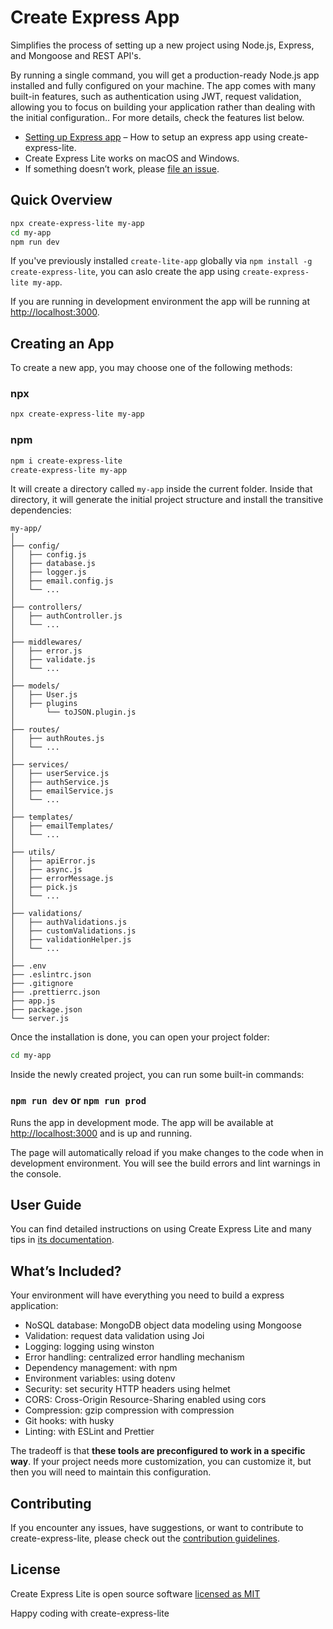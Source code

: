 # Create Express App

Simplifies the process of setting up a new project using Node.js, Express, and Mongoose and REST API's.

By running a single command, you will get a production-ready Node.js app installed and fully configured on your machine. The app comes with many built-in features, such as authentication using JWT, request validation, allowing you to focus on building your application rather than dealing with the initial configuration.. For more details, check the features list below.

- [Setting up Express app](#creating-an-app) – How to setup an express app using create-express-lite.
- Create Express Lite works on macOS and Windows.
- If something doesn’t work, please [file an issue](https://github.com/the-developer-org/create-express-lite/issues/new).

## Quick Overview

```sh
npx create-express-lite my-app
cd my-app
npm run dev
```

If you've previously installed `create-lite-app` globally via `npm install -g create-express-lite`, you can aslo create the app using `create-express-lite my-app`.

If you are running in development environment the app will be running at [http://localhost:3000](http://localhost:3000).

## Creating an App

To create a new app, you may choose one of the following methods:

### npx

```sh
npx create-express-lite my-app
```

### npm

```sh
npm i create-express-lite
create-express-lite my-app
```

It will create a directory called `my-app` inside the current folder.
Inside that directory, it will generate the initial project structure and install the transitive dependencies:

```
my-app/
│
├── config/
│   ├── config.js
│   ├── database.js
│   ├── logger.js
│   ├── email.config.js
│   └── ...
│
├── controllers/
│   ├── authController.js
│   └── ...
│
├── middlewares/
│   ├── error.js
│   ├── validate.js
│   └── ...
│
├── models/
│   ├── User.js
│   ├── plugins
│       └── toJSON.plugin.js
│
├── routes/
│   ├── authRoutes.js
│   └── ...
│
├── services/
│   ├── userService.js
│   ├── authService.js
│   ├── emailService.js
│   └── ...
│
├── templates/
│   ├── emailTemplates/
│   └── ...
│
├── utils/
│   ├── apiError.js
│   ├── async.js
│   ├── errorMessage.js
│   ├── pick.js
│   └── ...
│
├── validations/
│   ├── authValidations.js
│   ├── customValidations.js
│   ├── validationHelper.js
│   └── ...
│
├── .env
├── .eslintrc.json
├── .gitignore
├── .prettierrc.json
├── app.js
├── package.json
└── server.js

```

Once the installation is done, you can open your project folder:

```sh
cd my-app
```

Inside the newly created project, you can run some built-in commands:

### `npm run dev` or `npm run prod`

Runs the app in development mode.
The app will be available at [http://localhost:3000](http://localhost:3000) and is up and running.

The page will automatically reload if you make changes to the code when in development environment.
You will see the build errors and lint warnings in the console.

## User Guide

You can find detailed instructions on using Create Express Lite and many tips in [its documentation](DOCUMENTATION.md).

## What’s Included?

Your environment will have everything you need to build a express application:

- NoSQL database: MongoDB object data modeling using Mongoose
- Validation: request data validation using Joi
- Logging: logging using winston
- Error handling: centralized error handling mechanism
- Dependency management: with npm
- Environment variables: using dotenv
- Security: set security HTTP headers using helmet
- CORS: Cross-Origin Resource-Sharing enabled using cors
- Compression: gzip compression with compression
- Git hooks: with husky
- Linting: with ESLint and Prettier

The tradeoff is that **these tools are preconfigured to work in a specific way**. If your project needs more customization, you can customize it, but then you will need to maintain this configuration.

## Contributing

If you encounter any issues, have suggestions, or want to contribute to create-express-lite, please check out the [contribution guidelines](CONTRIBUTING.md).

## License

Create Express Lite is open source software [licensed as MIT](https://github.com/the-developer-org/create-express-lite/blob/main/LICENSE)

Happy coding with create-express-lite
